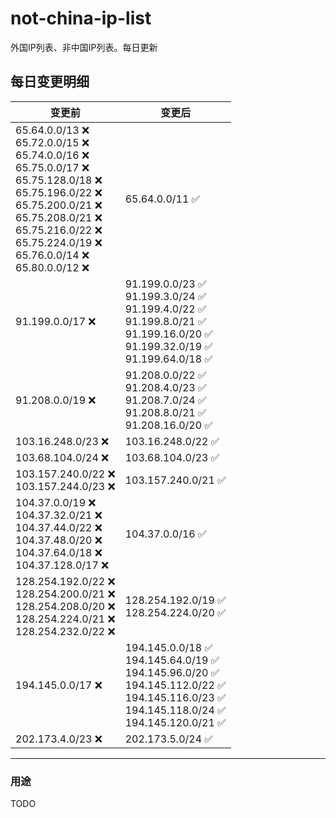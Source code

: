 # not-china-ip-list
外国IP列表、非中国IP列表。每日更新

每日变更明细
--------------------
|  变更前   | 变更后 |
|  ----  | ----  |
|  65.64.0.0/13 :x: <br> 65.72.0.0/15 :x: <br> 65.74.0.0/16 :x: <br> 65.75.0.0/17 :x: <br> 65.75.128.0/18 :x: <br> 65.75.196.0/22 :x: <br> 65.75.200.0/21 :x: <br> 65.75.208.0/21 :x: <br> 65.75.216.0/22 :x: <br> 65.75.224.0/19 :x: <br> 65.76.0.0/14 :x: <br> 65.80.0.0/12 :x: <br> | 65.64.0.0/11 :white_check_mark: | 
|  91.199.0.0/17 :x:  | 91.199.0.0/23 :white_check_mark: <br> 91.199.3.0/24 :white_check_mark: <br> 91.199.4.0/22 :white_check_mark: <br> 91.199.8.0/21 :white_check_mark: <br> 91.199.16.0/20 :white_check_mark: <br> 91.199.32.0/19 :white_check_mark: <br> 91.199.64.0/18 :white_check_mark: <br>  | 
|  91.208.0.0/19 :x:  | 91.208.0.0/22 :white_check_mark: <br> 91.208.4.0/23 :white_check_mark: <br> 91.208.7.0/24 :white_check_mark: <br> 91.208.8.0/21 :white_check_mark: <br> 91.208.16.0/20 :white_check_mark: <br>  | 
|  103.16.248.0/23 :x:  | 103.16.248.0/22 :white_check_mark: | 
|  103.68.104.0/24 :x:  | 103.68.104.0/23 :white_check_mark: | 
|  103.157.240.0/22 :x: <br> 103.157.244.0/23 :x: <br> | 103.157.240.0/21 :white_check_mark: | 
|  104.37.0.0/19 :x: <br> 104.37.32.0/21 :x: <br> 104.37.44.0/22 :x: <br> 104.37.48.0/20 :x: <br> 104.37.64.0/18 :x: <br> 104.37.128.0/17 :x: <br> | 104.37.0.0/16 :white_check_mark: | 
|  128.254.192.0/22 :x: <br> 128.254.200.0/21 :x: <br> 128.254.208.0/20 :x: <br> 128.254.224.0/21 :x: <br> 128.254.232.0/22 :x: <br> | 128.254.192.0/19 :white_check_mark: <br> 128.254.224.0/20 :white_check_mark: <br>  | 
|  194.145.0.0/17 :x:  | 194.145.0.0/18 :white_check_mark: <br> 194.145.64.0/19 :white_check_mark: <br> 194.145.96.0/20 :white_check_mark: <br> 194.145.112.0/22 :white_check_mark: <br> 194.145.116.0/23 :white_check_mark: <br> 194.145.118.0/24 :white_check_mark: <br> 194.145.120.0/21 :white_check_mark: <br>  | 
|  202.173.4.0/23 :x:  | 202.173.5.0/24 :white_check_mark: | 

--------------------
### 用途
TODO
